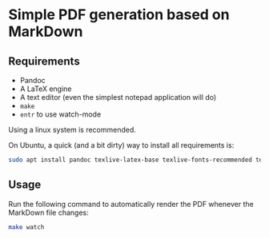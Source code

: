 # Simple PDF generation based on MarkDown

## Requirements

 - Pandoc
 - A LaTeX engine
 - A text editor (even the simplest notepad application will do)
 - `make`
 - `entr` to use watch-mode

Using a linux system is recommended.

On Ubuntu, a quick (and a bit dirty) way to install all requirements is:
```sh
sudo apt install pandoc texlive-latex-base texlive-fonts-recommended texlive-fonts-extra texlive-latex-extra make entr
```

## Usage
Run the following command to automatically render the PDF whenever the MarkDown
file changes:

```sh
make watch
```
